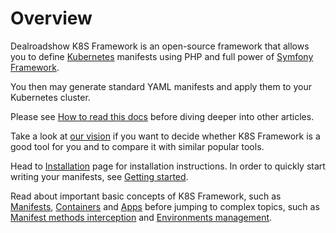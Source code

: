 # Overview

Dealroadshow K8S Framework is an open-source framework that allows you to define [Kubernetes](https://kubernetes.io)
manifests using PHP and full power of [Symfony Framework](https://symfony.com).

You then may generate standard YAML manifests and apply them to your Kubernetes cluster.

Please see [How to read this docs](how-to-read.md) before diving deeper into other articles.

Take a look at [our vision](vision.md) if you want to decide whether K8S Framework is a good tool for you and to compare it with similar popular tools.

Head to [Installation](installation.md) page for installation instructions.
In order to quickly start writing your manifests, see [Getting started](getting-started.md).

Read about important basic concepts of K8S Framework, such as [Manifests](concepts/manifests.md), [Containers](concepts/containers.md) and [Apps](concepts/apps.md) before jumping to complex topics, such as [Manifest methods interception](methods-interception.md) and [Environments management](env-management.md).
